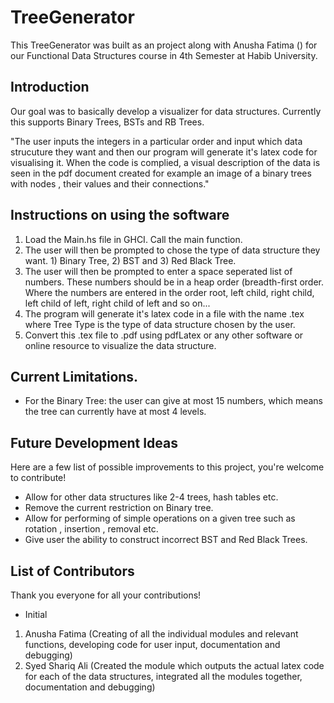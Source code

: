 # TreeGenerator

This TreeGenerator was built as an project along with Anusha Fatima () for our Functional Data Structures course in 4th Semester at Habib University.

## Introduction
Our goal was to basically develop a visualizer for data structures. Currently this supports Binary Trees, BSTs and RB Trees. 

"The user inputs the integers in a particular order and input which data strucuture they want and then our program will generate it's latex code for visualising it. When the code is complied, a visual description of the data is seen in the pdf document created for example an image of a binary trees with nodes , their values and their connections."


## Instructions on using the software

1. Load the Main.hs file in GHCI. Call the main function.
2. The user will then be prompted to chose the type of data structure they want. 1) Binary Tree, 2) BST and 3) Red Black Tree.
3. The user will then be prompted to enter a space seperated list of numbers. These numbers should be in a heap order (breadth-first order. Where the numbers are entered in the order root, left child, right child, left child of left, right child of left and so on...
4. The program will generate it's latex code in a file with the name <Tree Type>.tex where Tree Type is the type of data structure chosen by the user.
5. Convert this .tex file to .pdf using pdfLatex or any other software or online resource to visualize the data structure.


## Current Limitations.
- For the Binary Tree: the user can give at most 15 numbers, which means the tree can currently have at most 4 levels.

## Future Development Ideas
Here are a few list of possible improvements to this project, you're welcome to contribute!
- Allow for other data structures like 2-4 trees, hash tables etc.
- Remove the current restriction on Binary tree.
- Allow for performing of simple operations on a given tree such as rotation , insertion , removal etc.
- Give user the ability to construct incorrect BST and Red Black Trees.

## List of Contributors
Thank you everyone for all your contributions!
- Initial
1. Anusha Fatima (Creating of all the individual modules and relevant functions, developing code for user input, documentation and debugging)
2. Syed Shariq Ali (Created the module which outputs the actual latex code for each of the data structures, integrated all the modules together, documentation and debugging)
